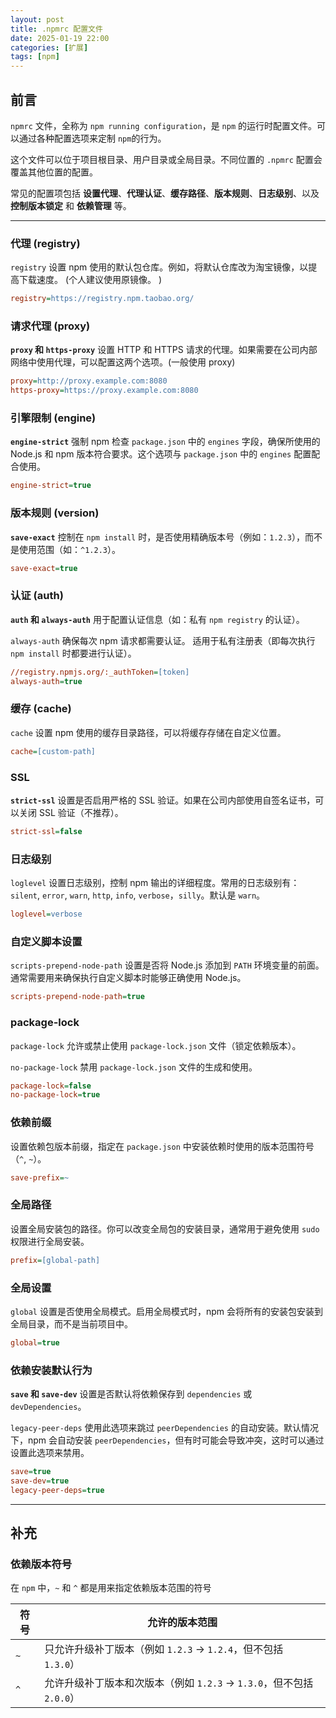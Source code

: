 ```yaml
---
layout: post
title: .npmrc 配置文件
date: 2025-01-19 22:00
categories: [扩展]
tags: [npm]
---
```


## 前言

`npmrc` 文件，全称为 `npm running configuration`，是 `npm` 的运行时配置文件。可以通过各种配置选项来定制 `npm`的行为。

这个文件可以位于项目根目录、用户目录或全局目录。不同位置的 `.npmrc` 配置会覆盖其他位置的配置。

常见的配置项包括 **设置代理**、**代理认证**、**缓存路径**、**版本规则**、**日志级别**、以及 **控制版本锁定** 和 **依赖管理** 等。

---

### 代理 (registry) 

`registry`  设置 npm 使用的默认包仓库。例如，将默认仓库改为淘宝镜像，以提高下载速度。  (个人建议使用原镜像。  )  

``` ini 
registry=https://registry.npm.taobao.org/
```

### 请求代理 (proxy)

**`proxy` 和 `https-proxy`**   设置 HTTP 和 HTTPS 请求的代理。如果需要在公司内部网络中使用代理，可以配置这两个选项。(一般使用 proxy)

```ini
proxy=http://proxy.example.com:8080   
https-proxy=https://proxy.example.com:8080
```



### 引擎限制 (engine)



**`engine-strict`**   强制 npm 检查 `package.json` 中的 `engines` 字段，确保所使用的 Node.js 和 npm 版本符合要求。这个选项与 `package.json` 中的 `engines` 配置配合使用。      



```ini
engine-strict=true 
```

### 版本规则 (version)

**`save-exact`**   控制在 `npm install` 时，是否使用精确版本号（例如：`1.2.3`），而不是使用范围（如：`^1.2.3`）。   

``` ini
save-exact=true
```

### 认证 (auth)

**`auth` 和 `always-auth`**   用于配置认证信息（如：私有 `npm registry` 的认证）。

`always-auth` 确保每次 npm 请求都需要认证。 适用于私有注册表（即每次执行 `npm install` 时都要进行认证）。

```ini
//registry.npmjs.org/:_authToken=[token]
always-auth=true
```

 ### 缓存 (cache)

`cache` 设置 npm 使用的缓存目录路径，可以将缓存存储在自定义位置。

```ini
cache=[custom-path]
```

### SSL

**`strict-ssl`** 设置是否启用严格的 SSL 验证。如果在公司内部使用自签名证书，可以关闭 SSL 验证（不推荐）。

```ini
strict-ssl=false
```

### 日志级别

`loglevel` 设置日志级别，控制 npm 输出的详细程度。常用的日志级别有：`silent`, `error`, `warn`, `http`, `info`, `verbose`，`silly`。默认是 `warn`。

```ini
loglevel=verbose
```

### 自定义脚本设置

`scripts-prepend-node-path` 设置是否将 Node.js 添加到 `PATH` 环境变量的前面。通常需要用来确保执行自定义脚本时能够正确使用 Node.js。

```ini
scripts-prepend-node-path=true
```

### package-lock 

`package-lock` 允许或禁止使用 `package-lock.json` 文件（锁定依赖版本）。

`no-package-lock` 禁用 `package-lock.json` 文件的生成和使用。

```ini
package-lock=false
no-package-lock=true
```

### 依赖前缀

设置依赖包版本前缀，指定在 `package.json` 中安装依赖时使用的版本范围符号（`^`, `~`）。

```ini
save-prefix=~
```

### 全局路径

设置全局安装包的路径。你可以改变全局包的安装目录，通常用于避免使用 `sudo` 权限进行全局安装。

```ini
prefix=[global-path]
```



### 全局设置

`global` 设置是否使用全局模式。启用全局模式时，npm 会将所有的安装包安装到全局目录，而不是当前项目中。

```ini
global=true
```

### 依赖安装默认行为

**`save` 和 `save-dev`** 设置是否默认将依赖保存到 `dependencies` 或 `devDependencies`。

`legacy-peer-deps` 使用此选项来跳过 `peerDependencies` 的自动安装。默认情况下，npm 会自动安装 `peerDependencies`，但有时可能会导致冲突，这时可以通过设置此选项来禁用。

```ini
save=true
save-dev=true
legacy-peer-deps=true
```

---

## 补充

### 依赖版本符号

在 `npm` 中，`~` 和 `^` 都是用来指定依赖版本范围的符号

| 符号 | 允许的版本范围                                               |
| ---- | ------------------------------------------------------------ |
| `~`  | 只允许升级补丁版本（例如 `1.2.3` -> `1.2.4`，但不包括 `1.3.0`） |
| `^`  | 允许升级补丁版本和次版本（例如 `1.2.3` -> `1.3.0`，但不包括 `2.0.0`） |





